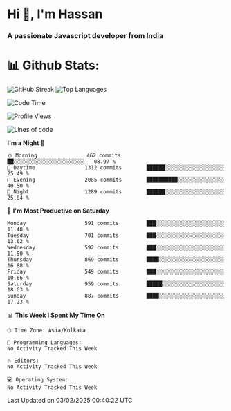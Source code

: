 # Hi 👋, I'm Hassan
### A passionate Javascript developer from India


# 📊 Github Stats:
![GitHub Streak](https://github-readme-streak-stats.herokuapp.com/?user=codeblooded47&theme=dracula&hide_border=false)
![Top Languages](https://github-readme-stats.vercel.app/api/top-langs/?username=codeblooded47&layout=compact&theme=dracula)



<!--START_SECTION:waka-->
![Code Time](http://img.shields.io/badge/Code%20Time-882%20hrs%2038%20mins-blue)

![Profile Views](http://img.shields.io/badge/Profile%20Views-0-blue)

![Lines of code](https://img.shields.io/badge/From%20Hello%20World%20I%27ve%20Written-24.2%20million%20lines%20of%20code-blue)

**I'm a Night 🦉** 

```text
🌞 Morning                462 commits         ██░░░░░░░░░░░░░░░░░░░░░░░   08.97 % 
🌆 Daytime                1312 commits        ██████░░░░░░░░░░░░░░░░░░░   25.49 % 
🌃 Evening                2085 commits        ██████████░░░░░░░░░░░░░░░   40.50 % 
🌙 Night                  1289 commits        ██████░░░░░░░░░░░░░░░░░░░   25.04 % 
```
📅 **I'm Most Productive on Saturday** 

```text
Monday                   591 commits         ███░░░░░░░░░░░░░░░░░░░░░░   11.48 % 
Tuesday                  701 commits         ███░░░░░░░░░░░░░░░░░░░░░░   13.62 % 
Wednesday                592 commits         ███░░░░░░░░░░░░░░░░░░░░░░   11.50 % 
Thursday                 869 commits         ████░░░░░░░░░░░░░░░░░░░░░   16.88 % 
Friday                   549 commits         ███░░░░░░░░░░░░░░░░░░░░░░   10.66 % 
Saturday                 959 commits         █████░░░░░░░░░░░░░░░░░░░░   18.63 % 
Sunday                   887 commits         ████░░░░░░░░░░░░░░░░░░░░░   17.23 % 
```


📊 **This Week I Spent My Time On** 

```text
🕑︎ Time Zone: Asia/Kolkata

💬 Programming Languages: 
No Activity Tracked This Week

🔥 Editors: 
No Activity Tracked This Week

💻 Operating System: 
No Activity Tracked This Week
```


 Last Updated on 03/02/2025 00:40:22 UTC
<!--END_SECTION:waka-->

